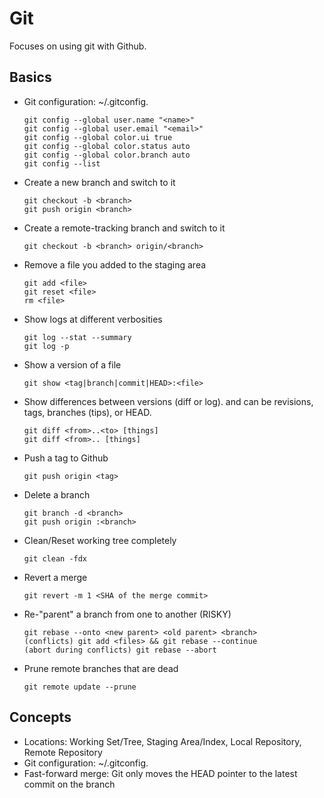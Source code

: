 Git
===
Focuses on using git with Github.

Basics
------
* Git configuration: ~/.gitconfig.

    ```
    git config --global user.name "<name>"
    git config --global user.email "<email>"
    git config --global color.ui true
    git config --global color.status auto
    git config --global color.branch auto
    git config --list
    ```
* Create a new branch and switch to it

    ```
    git checkout -b <branch>
    git push origin <branch>
    ```
* Create a remote-tracking branch and switch to it

    ```
    git checkout -b <branch> origin/<branch>
    ```
* Remove a file you added to the staging area

    ```
    git add <file>
    git reset <file>
    rm <file>
    ```
* Show logs at different verbosities

    ```
    git log --stat --summary
    git log -p
    ```
* Show a version of a file

    ```
    git show <tag|branch|commit|HEAD>:<file>
    ```
* Show differences between versions (diff or log).  <from> and <to> can be revisions, tags, branches (tips), or HEAD.

    ```
    git diff <from>..<to> [things]
    git diff <from>.. [things]
    ```
* Push a tag to Github

    ```
    git push origin <tag>
    ```
* Delete a branch

    ```
    git branch -d <branch>
    git push origin :<branch>
    ```
* Clean/Reset working tree completely

    ```
    git clean -fdx
    ```
* Revert a merge

    ```
    git revert -m 1 <SHA of the merge commit>
    ```
* Re-"parent" a branch from one to another (RISKY)

    ```
    git rebase --onto <new parent> <old parent> <branch>
    (conflicts) git add <files> && git rebase --continue
    (abort during conflicts) git rebase --abort
    ```
* Prune remote branches that are dead

    ```
    git remote update --prune
    ```

Concepts
--------
* Locations: Working Set/Tree, Staging Area/Index, Local Repository, Remote Repository
* Git configuration: ~/.gitconfig.
* Fast-forward merge: Git only moves the HEAD pointer to the latest commit on the branch
